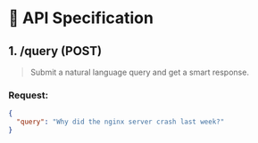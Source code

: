 # 📑 API Specification

## 1. /query (POST)
> Submit a natural language query and get a smart response.

### Request:
```json
{
  "query": "Why did the nginx server crash last week?"
}
